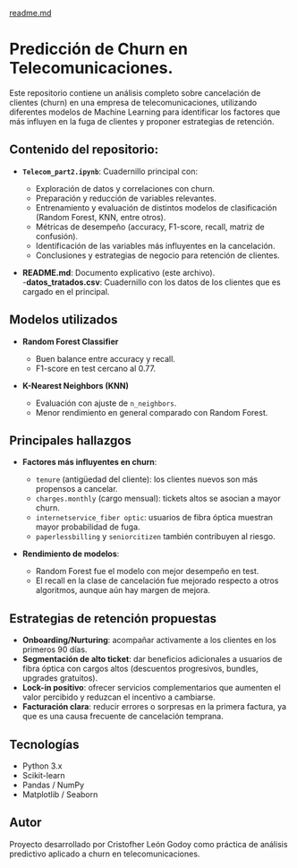 [readme.md](https://github.com/user-attachments/files/21855905/readme.md)

# Predicción de Churn en Telecomunicaciones.

Este repositorio contiene un análisis completo sobre cancelación de clientes (churn) en una empresa de telecomunicaciones, utilizando diferentes modelos de Machine Learning para identificar los factores que más influyen en la fuga de clientes y proponer estrategias de retención.  

## Contenido del repositorio:

- **`Telecom_part2.ipynb`**: Cuadernillo principal con:  
  - Exploración de datos y correlaciones con churn.  
  - Preparación y reducción de variables relevantes.  
  - Entrenamiento y evaluación de distintos modelos de clasificación (Random Forest, KNN, entre otros).  
  - Métricas de desempeño (accuracy, F1-score, recall, matriz de confusión).  
  - Identificación de las variables más influyentes en la cancelación.  
  - Conclusiones y estrategias de negocio para retención de clientes.  

- **README.md**: Documento explicativo (este archivo).  
-**datos_tratados.csv**: Cuadernillo con los datos de los clientes que es cargado en el principal.
## Modelos utilizados

- **Random Forest Classifier**  
  - Buen balance entre accuracy y recall.  
  - F1-score en test cercano al 0.77.  

- **K-Nearest Neighbors (KNN)**  
  - Evaluación con ajuste de `n_neighbors`.  
  - Menor rendimiento en general comparado con Random Forest.  

## Principales hallazgos

- **Factores más influyentes en churn**:  
  - `tenure` (antigüedad del cliente): los clientes nuevos son más propensos a cancelar.  
  - `charges.monthly` (cargo mensual): tickets altos se asocian a mayor churn.  
  - `internetservice_fiber optic`: usuarios de fibra óptica muestran mayor probabilidad de fuga.  
  - `paperlessbilling` y `seniorcitizen` también contribuyen al riesgo.  

- **Rendimiento de modelos**:  
  - Random Forest fue el modelo con mejor desempeño en test.  
  - El recall en la clase de cancelación fue mejorado respecto a otros algoritmos, aunque aún hay margen de mejora.  

## Estrategias de retención propuestas

- **Onboarding/Nurturing**: acompañar activamente a los clientes en los primeros 90 días.  
- **Segmentación de alto ticket**: dar beneficios adicionales a usuarios de fibra óptica con cargos altos (descuentos progresivos, bundles, upgrades gratuitos).  
- **Lock-in positivo**: ofrecer servicios complementarios que aumenten el valor percibido y reduzcan el incentivo a cambiarse.  
- **Facturación clara**: reducir errores o sorpresas en la primera factura, ya que es una causa frecuente de cancelación temprana.  

## Tecnologías

- Python 3.x  
- Scikit-learn  
- Pandas / NumPy  
- Matplotlib / Seaborn  

## Autor

Proyecto desarrollado por Cristofher León Godoy como práctica de análisis predictivo aplicado a churn en telecomunicaciones.  
